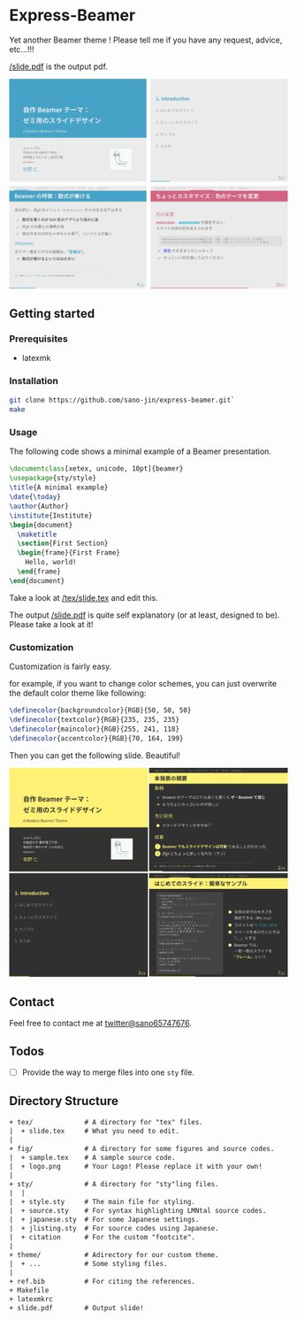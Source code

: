 # Express-Beamer

Yet another Beamer theme !
Please tell me if you have any request, advice, etc...!!!

[/slide.pdf](/slide.pdf) is the output pdf.

![slide image](/doc/slide-4up.png)


## Getting started
### Prerequisites
- latexmk

### Installation
```bash
git clone https://github.com/sano-jin/express-beamer.git`
make
```

### Usage

The following code shows a minimal example of a Beamer presentation.

```tex
\documentclass[xetex, unicode, 10pt]{beamer}
\usepackage{sty/style} 
\title{A minimal example}
\date{\today}
\author{Author}
\institute{Institute}
\begin{document}
  \maketitle
  \section{First Section}
  \begin{frame}{First Frame}
    Hello, world!
  \end{frame}
\end{document}
```

Take a look at [/tex/slide.tex](/tex/slide.tex) and edit this.

The output [/slide.pdf](/slide.pdf) is quite self explanatory (or at least, designed to be).
Please take a look at it!

### Customization

Customization is fairly easy.

for example, if you want to change color schemes, you can just overwrite the default color theme like following:

```tex
\definecolor{backgroundcolor}{RGB}{50, 50, 50}
\definecolor{textcolor}{RGB}{235, 235, 235}
\definecolor{maincolor}{RGB}{255, 241, 118}
\definecolor{accentcolor}{RGB}{70, 164, 199}
```

Then you can get the following slide. Beautiful!

![slide image](/doc/dark-theme-slide-4up.png)

## Contact

Feel free to contact me at [twitter@sano65747676](https://twitter.com/sano65747676).

## Todos

- [ ] Provide the way to merge files into one `sty` file.


## Directory Structure
```
+ tex/             # A directory for "tex" files.
|  + slide.tex     # What you need to edit.
|
+ fig/             # A directory for some figures and source codes.
|  + sample.tex    # A sample source code.
|  + logo.png      # Your Logo! Please replace it with your own!
|
+ sty/             # A directory for "sty"ling files.
|  |
|  + style.sty     # The main file for styling.
|  + source.sty    # For syntax highlighting LMNtal source codes.
|  + japanese.sty  # For some Japanese settings.
|  + jlisting.sty  # For source codes using Japanese.
|  + citation      # For the custom "footcite".
|
+ theme/           # Adirectory for our custom theme.
|  + ...           # Some styling files.
|
+ ref.bib          # For citing the references.
+ Makefile
+ latexmkrc
+ slide.pdf        # Output slide!
```





